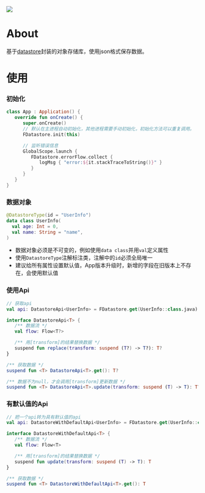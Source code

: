 [![](https://jitpack.io/v/zj565061763/datastore.svg)](https://jitpack.io/#zj565061763/datastore)

# About

基于[datastore](https://developer.android.com/topic/libraries/architecture/datastore)封装的对象存储库，使用json格式保存数据。

# 使用

### 初始化

```kotlin
class App : Application() {
   override fun onCreate() {
      super.onCreate()
      // 默认在主进程自动初始化，其他进程需要手动初始化，初始化方法可以重复调用。
      FDatastore.init(this)

      // 监听错误信息
      GlobalScope.launch {
         FDatastore.errorFlow.collect {
            logMsg { "error:${it.stackTraceToString()}" }
         }
      }
   }
}
```

### 数据对象

```kotlin
@DatastoreType(id = "UserInfo")
data class UserInfo(
  val age: Int = 0,
  val name: String = "name",
)
```

* 数据对象必须是不可变的，例如使用`data class`并用`val`定义属性
* 使用`DatastoreType`注解标注类，注解中的`id`必须全局唯一
* 建议给所有属性设置默认值，App版本升级时，新增的字段在旧版本上不存在，会使用默认值

### 使用Api

```kotlin
// 获取api
val api: DatastoreApi<UserInfo> = FDatastore.get(UserInfo::class.java)
```

```kotlin
interface DatastoreApi<T> {
   /** 数据流 */
   val flow: Flow<T?>

   /** 用[transform]的结果替换数据 */
   suspend fun replace(transform: suspend (T?) -> T?): T?
}

/** 获取数据 */
suspend fun <T> DatastoreApi<T>.get(): T?

/** 数据不为null，才会调用[transform]更新数据 */
suspend fun <T> DatastoreApi<T>.update(transform: suspend (T) -> T): T? 
```

### 有默认值的Api

```kotlin
// 把一个api转为具有默认值的api
val api: DatastoreWithDefaultApi<UserInfo> = FDatastore.get(UserInfo::class.java).withDefault { UserInfo() }
```

```kotlin
interface DatastoreWithDefaultApi<T> {
   /** 数据流 */
   val flow: Flow<T>

   /** 用[transform]的结果替换数据 */
   suspend fun update(transform: suspend (T) -> T): T
}

/** 获取数据 */
suspend fun <T> DatastoreWithDefaultApi<T>.get(): T
```
